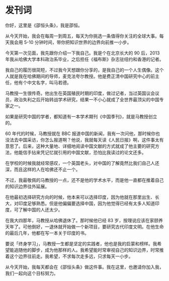 # 发刊词

你好，这里是《邵恒头条》，我是邵恒。

从今天开始，我会在每周一到周五，每天为你挑选一条值得你关注的全球大事。每天我会用 5-10 分钟时间，带你把知识世界的边界向前推一小步。

今天第一次见面，我先跟你介绍一下我自己。我是个在北京长大的 90 后，2013 年我从哈佛大学本科政治系毕业，之后担任《福布斯》杂志驻纽约和香港的记者。

我自己的履历很简短，不过我今天想跟你分享的，是我自己的一个人生偶像。这个人就是我在哈佛期间的导师，麦克法夸尔教授。他是费正清中国研究中心的前主任，他有个中文名字，叫马若德。

马教授一生很传奇。他出生在英国殖民时期的印度，做过记者，当过英国议会议员，政治失利之后开始转战学术研究，结果一不小心就成了全世界最顶尖的中国专家之一。

如果是研究中国的学者，都知道有一本学术期刊《中国季刊》，就是马教授创立的。

60 年代的时候，马教授就在 BBC 报道中国的新闻，我有一次问他，那时候你也没法去中国采访，你怎么报道啊？他说，我就每天读《人民日报》啊，这件事太有意思了。后来，这种大量地、详细地阅读中国文献的方式就成了他主要的研究方法，他能信手拈来凭记忆就引用的中国文献，恐怕比我读过的论文还多。

在学校的时候我就经常感叹，一个英国老头，对中国的了解竟然比我们自己人还深，而且这样的人在哈佛还不止一个。

不过，我最敬佩的马教授的一点，还不是他的学术水平，而是他一直都在推着自己的知识边界往外延展。

在他最初选择研究方向的时候，他本来可以选择印度，因为他就在那里出生、长大，对印度足够熟悉。但是他偏偏要选择中国，因为他觉得已经有太多人知道印度，可了解中国的人还太少。

在我大四那年，马教授从哈佛退休了。那时候他已经 83 岁，按理说应该在家颐养天年了。可他倒好，一退休就开始做一个新项目，要研究古代印度文明。在他生命的最后几年，他都在写一本关于印度的书。

要说「终身学习」，马教授一生都是坚定的实践者，他也是我的启蒙和榜样。我希望能追随他的脚步，成为他那样的人。我希望能时常审视自己的知识边界，时常推着这个边界往前走。我希望，不求每次走多远，只求每天一小步。

从今天开始，我每天都会在《邵恒头条》做这件事。我在这里，也邀请你加入我，我们一起向这个目标努力。
